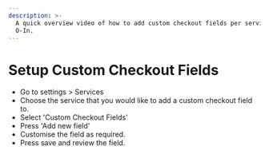 ```yaml
---
description: >-
  A quick overview video of how to add custom checkout fields per service in
  O-In.
---
```


# Setup Custom Checkout Fields

* Go to settings > Services
* Choose the service that you would like to add a custom checkout field to.
* Select 'Custom Checkout Fields'
* Press 'Add new field'
* Customise the field as required.
* Press save and review the field.
